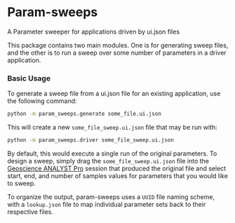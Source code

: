 # Param-sweeps

A Parameter sweeper for applications driven by ui.json files

This package contains two main modules.  One is for generating sweep
files, and the other is to run a sweep over some number of parameters
in a driver application.

### Basic Usage

To generate a sweep file from a ui.json file for an existing
application, use the following command:

```bash
python -m param_sweeps.generate some_file.ui.json
```

This will create a new `some_file_sweep.ui.json` file that may be run
with:

```bash
python -m param_sweeps.driver some_file_sweep.ui.json
```

By default, this would execute a single run of the original parameters.
To design a sweep, simply drag the `some_file_sweep.ui.json` file into
the [Geoscience ANALYST Pro](https://mirageoscience.com/mining-industry-software/geoscience-analyst-pro/)
session that produced the original file and select start, end, and number
of samples values for parameters that you would like to sweep.


To organize the output, param-sweeps uses a `UUID` file naming scheme, with
a `lookup.json` file to map individual parameter sets back to their respective
files.
